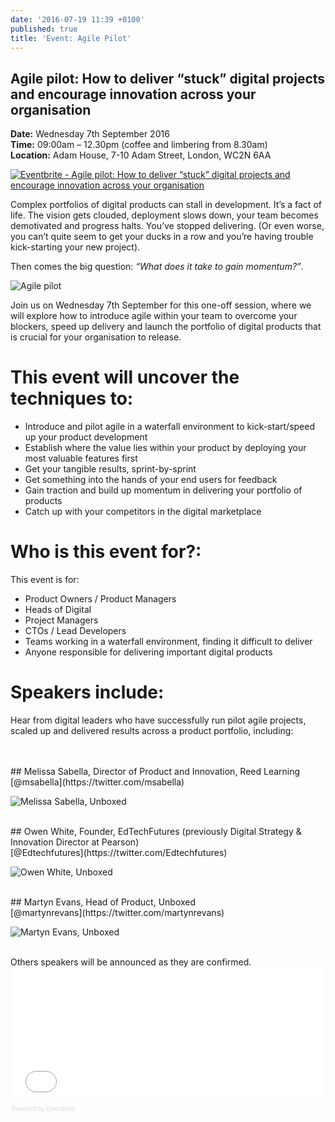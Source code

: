 ```yaml
---
date: '2016-07-19 11:39 +0100'
published: true
title: 'Event: Agile Pilot'
---
```

## Agile pilot: How to deliver “stuck” digital projects and encourage innovation across your organisation

<b>Date:</b> Wednesday 7th September 2016<br/>
<b>Time:</b> 09:00am – 12.30pm (coffee and limbering from 8.30am)<br/>
<b>Location:</b> Adam House, 7-10 Adam Street, London, WC2N 6AA<br/>

<a href="http://www.eventbrite.co.uk/e/agile-pilot-how-to-deliver-stuck-digital-projects-and-encourage-innovation-across-your-organisation-tickets-26517584810?ref=ebtnebregn" target="_blank"><img src="https://www.eventbrite.co.uk/custombutton?eid=26517584810" alt="Eventbrite - Agile pilot: How to deliver “stuck” digital projects and encourage innovation across your organisation" /></a>

Complex portfolios of digital products can stall in development. It’s a fact of life. The vision gets clouded, deployment slows down, your team becomes demotivated and progress halts. You’ve stopped delivering. (Or even worse, you can’t quite seem to get your ducks in a row and you’re having trouble kick-starting your new project).<br/>

Then comes the big question: <i>“What does it take to gain momentum?”</i>.<br/>

![Agile pilot](http://i1291.photobucket.com/albums/b548/grammccram/Screen%20Shot%202016-07-14%20at%2016.38.07_zpscsryu3k5.png)

Join us on Wednesday 7th September for this one-off session, where we will explore how to introduce agile within your team to overcome your blockers, speed up delivery and launch the portfolio of digital products that is crucial for your organisation to release.<br/>

# This event will uncover the techniques to:<br/>

- Introduce and pilot agile in a waterfall environment to kick-start/speed up your product development
- Establish where the value lies within your product by deploying your most valuable features first
- Get your tangible results, sprint-by-sprint
- Get something into the hands of your end users for feedback
- Gain traction and build up momentum in delivering your portfolio of products
- Catch up with your competitors in the digital marketplace


# Who is this event for?:<br/>

This event is for:<br/>

- Product Owners / Product Managers
- Heads of Digital
- Project Managers
- CTOs / Lead Developers
- Teams working in a waterfall environment, finding it difficult to deliver
- Anyone responsible for delivering important digital products


# Speakers include:<br/>

Hear from digital leaders who have successfully run pilot agile projects, scaled up and delivered results across a product portfolio, including:<br/>
<br/>

<br/>
## Melissa Sabella, Director of Product and Innovation, Reed Learning<br/>
[@msabella](https://twitter.com/msabella)<br/>

![Melissa Sabella, Unboxed](http://i1291.photobucket.com/albums/b548/grammccram/Screen%20Shot%202016-07-21%20at%2017.39.24_zpssonvua1m.png)


<br/>
## Owen White, Founder, EdTechFutures (previously Digital Strategy & Innovation Director at Pearson)<br/>
[@Edtechfutures](https://twitter.com/Edtechfutures)<br/>

![Owen White, Unboxed](http://i1291.photobucket.com/albums/b548/grammccram/owen%20white_zpsfeyhxkuj.png)


<br/>
## Martyn Evans, Head of Product, Unboxed<br/>
[@martynrevans](https://twitter.com/martynrevans)<br/>

![Martyn Evans, Unboxed](http://i1291.photobucket.com/albums/b548/grammccram/Screen%20Shot%202016-07-21%20at%2017.39.16_zpsuwkh80pt.png)


<br/>
Others speakers will be announced as they are confirmed.<br/>


<div style="width:100%; text-align:left;" ><iframe  src="//eventbrite.co.uk/tickets-external?eid=26517584810&ref=etckt" frameborder="0" height="214" width="100%" vspace="0" hspace="0" marginheight="5" marginwidth="5" scrolling="auto" allowtransparency="true"></iframe><div style="font-family:Helvetica, Arial; font-size:10px; padding:5px 0 5px; margin:2px; width:100%; text-align:left;" ><a class="powered-by-eb" style="color: #dddddd; text-decoration: none;" target="_blank" href="http://www.eventbrite.co.uk/r/etckt">Powered by Eventbrite</a></div></div>
